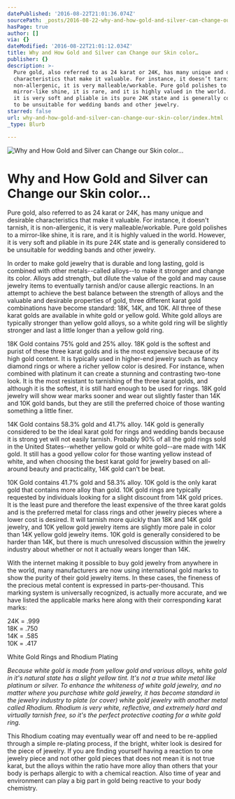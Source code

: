 ```yaml
---
datePublished: '2016-08-22T21:01:36.074Z'
sourcePath: _posts/2016-08-22-why-and-how-gold-and-silver-can-change-our-skin-color.md
hasPage: true
author: []
via: {}
dateModified: '2016-08-22T21:01:12.034Z'
title: Why and How Gold and Silver can Change our Skin color…
publisher: {}
description: >-
  Pure gold, also referred to as 24 karat or 24K, has many unique and desirable
  characteristics that make it valuable. For instance, it doesn’t tarnish, it is
  non-allergenic, it is very malleable/workable. Pure gold polishes to a
  mirror-like shine, it is rare, and it is highly valued in the world. However,
  it is very soft and pliable in its pure 24K state and is generally considered
  to be unsuitable for wedding bands and other jewelry.
starred: false
url: why-and-how-gold-and-silver-can-change-our-skin-color/index.html
_type: Blurb

---
```

![Why and How Gold and Silver can Change our Skin color…](https://the-grid-user-content.s3-us-west-2.amazonaws.com/2d535d86-fd56-41fc-b81e-f2aebb5c8b9e.jpg)

# Why and How Gold and Silver can Change our Skin color...

Pure gold, also referred to as 24 karat or 24K, has many unique and desirable characteristics that make it valuable. For instance, it doesn't tarnish, it is non-allergenic, it is very malleable/workable. Pure gold polishes to a mirror-like shine, it is rare, and it is highly valued in the world. However, it is very soft and pliable in its pure 24K state and is generally considered to be unsuitable for wedding bands and other jewelry.

In order to make gold jewelry that is durable and long lasting, gold is combined with other metals--called alloys--to make it stronger and change its color. Alloys add strength, but dilute the value of the gold and may cause jewelry items to eventually tarnish and/or cause allergic reactions. In an attempt to achieve the best balance between the strength of alloys and the valuable and desirable properties of gold, three different karat gold combinations have become standard: 18K, 14K, and 10K. All three of these karat golds are available in white gold or yellow gold. White gold alloys are typically stronger than yellow gold alloys, so a white gold ring will be slightly stronger and last a little longer than a yellow gold ring.

18K Gold contains 75% gold and 25% alloy. 18K gold is the softest and purist of these three karat golds and is the most expensive because of its high gold content. It is typically used in higher-end jewelry such as fancy diamond rings or where a richer yellow color is desired. For instance, when combined with platinum it can create a stunning and contrasting two-tone look. It is the most resistant to tarnishing of the three karat golds, and although it is the softest, it is still hard enough to be used for rings. 18K gold jewelry will show wear marks sooner and wear out slightly faster than 14K and 10K gold bands, but they are still the preferred choice of those wanting something a little finer.

14K Gold contains 58.3% gold and 41.7% alloy. 14K gold is generally considered to be the ideal karat gold for rings and wedding bands because it is strong yet will not easily tarnish. Probably 90% of all the gold rings sold in the United States--whether yellow gold or white gold--are made with 14K gold. It still has a good yellow color for those wanting yellow instead of white, and when choosing the best karat gold for jewelry based on all-around beauty and practicality, 14K gold can't be beat.

10K Gold contains 41.7% gold and 58.3% alloy. 10K gold is the only karat gold that contains more alloy than gold. 10K gold rings are typically requested by individuals looking for a slight discount from 14K gold prices. It is the least pure and therefore the least expensive of the three karat golds and is the preferred metal for class rings and other jewelry pieces where a lower cost is desired. It will tarnish more quickly than 18K and 14K gold jewelry, and 10K yellow gold jewelry items are slightly more pale in color than 14K yellow gold jewelry items. 10K gold is generally considered to be harder than 14K, but there is much unresolved discussion within the jewelry industry about whether or not it actually wears longer than 14K.

With the internet making it possible to buy gold jewelry from anywhere in the world, many manufacturers are now using international gold marks to show the purity of their gold jewelry items. In these cases, the fineness of the precious metal content is expressed in parts-per-thousand. This marking system is universally recognized, is actually more accurate, and we have listed the applicable marks here along with their corresponding karat marks:

24K = .999  
18K = .750  
14K = .585  
10K = .417

White Gold Rings and Rhodium Plating

_Because white gold is made from yellow gold and various alloys, white gold in it's natural state has a slight yellow tint. It's not a true white metal like platinum or silver. To enhance the whiteness of white gold jewelry, and no matter where you purchase white gold jewelry, it has become standard in the jewelry industry to plate (or cover) white gold jewelry with another metal called Rhodium. Rhodium is very white, reflective, and extremely hard and virtually tarnish free, so it's the perfect protective coating for a white gold ring._

This Rhodium coating may eventually wear off and need to be re-applied through a simple re-plating process, if the bright, whiter look is desired for the piece of jewelry. If you are finding yourself having a reaction to one jewelry piece and not other gold pieces that does not mean it is not true karat, but the alloys within the ratio have more alloy than others that your body is perhaps allergic to with a chemical reaction. Also time of year and environment can play a big part in gold being reactive to your body chemistry.